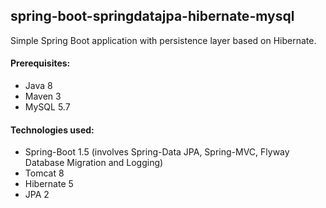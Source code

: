 ﻿## spring-boot-springdatajpa-hibernate-mysql
Simple Spring Boot application with persistence layer based on Hibernate.

#### Prerequisites:
- Java 8
- Maven 3
- MySQL 5.7

#### Technologies used:
- Spring-Boot 1.5 (involves Spring-Data JPA, Spring-MVC, Flyway Database Migration and Logging)
- Tomcat 8
- Hibernate 5
- JPA 2

